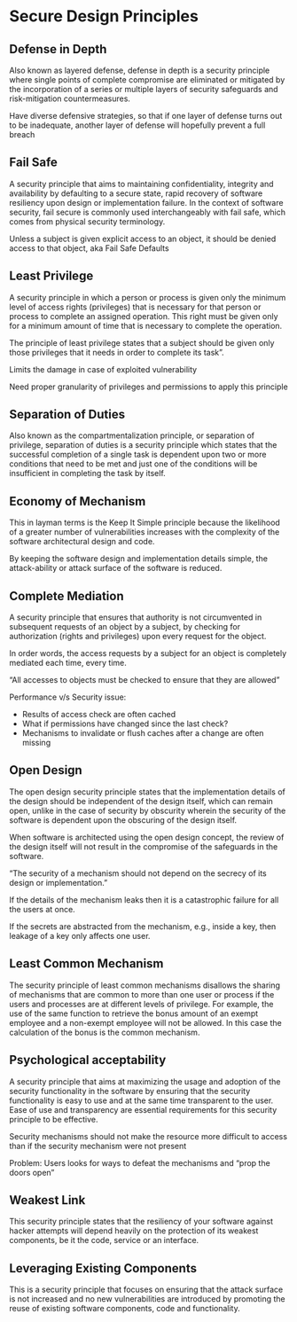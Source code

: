 # Secure Design Principles

## Defense in Depth
Also known as layered defense, defense in depth is a security principle where single points of complete compromise are eliminated or mitigated by the incorporation of a series or multiple layers of security safeguards and risk-mitigation countermeasures.

Have diverse defensive strategies, so that if one layer of defense turns out to be inadequate, another layer of defense will hopefully prevent a full breach

## Fail Safe
A security principle that aims to maintaining confidentiality, integrity and availability by defaulting to a secure state, rapid recovery of software resiliency upon design or implementation failure. In the context of software security, fail secure is commonly used interchangeably with fail safe, which comes from physical security terminology.

Unless a subject is given explicit access to an object, it should be denied access to that object, aka Fail Safe Defaults

## Least Privilege
A security principle in which a person or process is given only the minimum level of access rights (privileges) that is necessary for that person or process to complete an assigned operation. This right must be given only for a minimum amount of time that is necessary to complete the operation.

The principle of least privilege states that a subject should be given only those privileges that it needs in order to complete its task”.

Limits the damage in case of exploited vulnerability

Need proper granularity of privileges and permissions to apply this principle

## Separation of Duties
Also known as the compartmentalization principle, or separation of privilege, separation of duties is a security principle which states that the successful completion of a single task is dependent upon two or more conditions that need to be met and just one of the conditions will be insufficient in completing the task by itself.

## Economy of Mechanism
This in layman terms is the Keep It Simple principle because the likelihood of a greater number of vulnerabilities increases with the complexity of the software architectural design and code.

By keeping the software design and implementation details simple, the attack-ability or attack surface of the software is reduced.

## Complete Mediation
A security principle that ensures that authority is not circumvented in subsequent requests of an object by a subject, by checking for authorization (rights and privileges) upon every request for the object.

In order words, the access requests by a subject for an object is completely mediated each time, every time.

“All accesses to objects must be checked to ensure that they are allowed”

Performance v/s Security issue:
- Results of access check are often cached
- What if permissions have changed since the last check?
- Mechanisms to invalidate or flush caches after a change are often missing

## Open Design
The open design security principle states that the implementation details of the design should be independent of the design itself, which can remain open, unlike in the case of security by obscurity wherein the security of the software is dependent upon the obscuring of the design itself.

When software is architected using the open design concept, the review of the design itself will not result in the compromise of the safeguards in the software.

“The security of a mechanism should not depend on the secrecy of its design or implementation.”

If the details of the mechanism leaks then it is a catastrophic failure for all the users at once.

If the secrets are abstracted from the mechanism, e.g., inside a key, then leakage of a key only affects one user.

## Least Common Mechanism
The security principle of least common mechanisms disallows the sharing of mechanisms that are common to more than one user or process if the users and processes are at different levels of privilege. For example, the use of the same function to retrieve the bonus amount of an exempt employee and a non-exempt employee will not be allowed. In this case the calculation of the bonus is the common mechanism.

## Psychological acceptability
A security principle that aims at maximizing the usage and adoption of the security functionality in the software by ensuring that the security functionality is easy to use and at the same time transparent to the user. Ease of use and transparency are essential requirements for this security principle to be effective.

Security mechanisms should not make the resource more difficult to access than if the security mechanism were not present

Problem: Users looks for ways to defeat the mechanisms and “prop the doors open”

## Weakest Link
This security principle states that the resiliency of your software against hacker attempts will depend heavily on the protection of its weakest components, be it the code, service or an interface.

## Leveraging Existing Components
This is a security principle that focuses on ensuring that the attack surface is not increased and no new vulnerabilities are introduced by promoting the reuse of existing software components, code and functionality.
